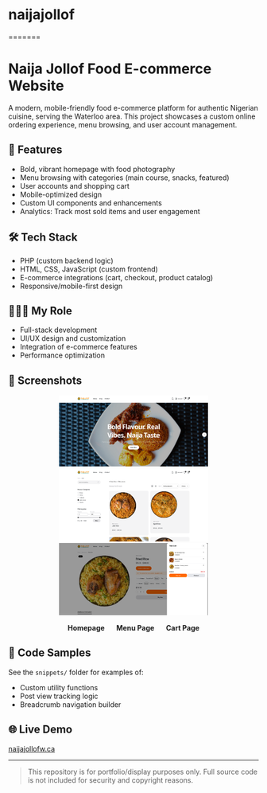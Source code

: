 # naijajollof
=======
# Naija Jollof Food E-commerce Website

A modern, mobile-friendly food e-commerce platform for authentic Nigerian cuisine, serving the Waterloo area. This project showcases a custom online ordering experience, menu browsing, and user account management.

## 🚀 Features
- Bold, vibrant homepage with food photography
- Menu browsing with categories (main course, snacks, featured)
- User accounts and shopping cart
- Mobile-optimized design
- Custom UI components and enhancements
- Analytics: Track most sold items and user engagement

## 🛠️ Tech Stack
- PHP (custom backend logic)
- HTML, CSS, JavaScript (custom frontend)
- E-commerce integrations (cart, checkout, product catalog)
- Responsive/mobile-first design

## 👩🏽‍💻 My Role
- Full-stack development
- UI/UX design and customization
- Integration of e-commerce features
- Performance optimization

## 📸 Screenshots

<p align="center">
  <img src="assets/homepage.png" alt="Homepage" width="300"/>
  <img src="assets/menu.png" alt="Menu Page" width="300"/>
  <img src="assets/cart.png" alt="Cart Page" width="300"/>
</p>

<p align="center">
  <b>Homepage</b> &nbsp;&nbsp;&nbsp;&nbsp; <b>Menu Page</b> &nbsp;&nbsp;&nbsp;&nbsp; <b>Cart Page</b>
</p>

## 🧩 Code Samples
See the `snippets/` folder for examples of:
- Custom utility functions
- Post view tracking logic
- Breadcrumb navigation builder

## 🌐 Live Demo
[naijajollofw.ca](https://naijajollofw.ca)

---

> This repository is for portfolio/display purposes only. Full source code is not included for security and copyright reasons. 

